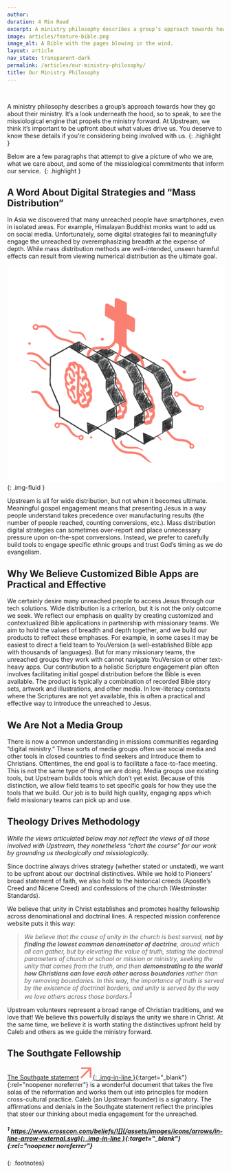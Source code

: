 ```yaml
---
author:
duration: 4 Min Read
excerpt: A ministry philosophy describes a group’s approach towards how they go about their ministry. It’s a look underneath the hood...
image: articles/feature-bible.png
image_alt: A Bible with the pages blowing in the wind.
layout: article
nav_state: transparent-dark
permalink: /articles/our-ministry-philosophy/
title: Our Ministry Philosophy
---
```

<br />

A ministry philosophy describes a group’s approach towards how they go about their ministry. It’s a look underneath the hood, so to speak, to see the missiological engine that propels the ministry forward. At Upstream, we think it’s important to be upfront about what values drive us. You deserve to know these details if you’re considering being involved with us.
{: .highlight }

Below are a few paragraphs that attempt to give a picture of who we are, what we care about, and some of the missiological commitments that inform our service. 
{: .highlight }

## A Word About Digital Strategies and “Mass Distribution”

In Asia we discovered that many unreached people have smartphones, even in isolated areas. For example, Himalayan Buddhist monks want to add us on social media. Unfortunately, some digital strategies fail to meaningfully engage the unreached by overemphasizing breadth at the expense of depth. While mass distribution methods are well-intended, unseen harmful effects can result from viewing numerical distribution as the ultimate goal.

![Our Ministry Philosophy Illustration](/assets/images/articles/Blog_Philosophy.png){: .img-fluid }

Upstream is all for wide distribution, but not when it becomes ultimate. Meaningful gospel engagement means that presenting Jesus in a way people understand takes precedence over manufacturing results (the number of people reached, counting conversions, etc.). Mass distribution digital strategies can sometimes over-report and place unnecessary pressure upon on-the-spot conversions. Instead, we prefer to carefully build tools to engage specific ethnic groups and trust God’s timing as we do evangelism.

## Why We Believe Customized Bible Apps are Practical and Effective

We certainly desire many unreached people to access Jesus through our tech solutions. Wide distribution is a criterion, but it is not the only outcome we seek. We reflect our emphasis on quality by creating customized and contextualized Bible applications in partnership with missionary teams. We aim to hold the values of breadth and depth together, and we build our products to reflect these emphases. For example, in some cases it may be easiest to direct a field team to YouVersion (a well-established Bible app with thousands of languages). But for many missionary teams, the unreached groups they work with cannot navigate YouVersion or other text-heavy apps. Our contribution to a holistic Scripture engagement plan often involves facilitating initial gospel distribution before the Bible is even available. The product is typically a combination of recorded Bible story sets, artwork and illustrations, and other media. In low-literacy contexts where the Scriptures are not yet available, this is often a practical and effective way to introduce the unreached to Jesus.

## We Are Not a Media Group

There is now a common understanding in missions communities regarding “digital ministry.” These sorts of media groups often use social media and other tools in closed countries to find seekers and introduce them to Christians. Oftentimes, the end goal is to facilitate a face-to-face meeting. This is not the same type of thing we are doing. Media groups use existing tools, but Upstream builds tools which don’t yet exist. Because of this distinction, we allow field teams to set specific goals for how they use the tools that we build. Our job is to build high quality, engaging apps which field missionary teams can pick up and use.

## Theology Drives Methodology

_While the views articulated below may not reflect the views of all those involved with Upstream, they nonetheless “chart the course” for our work by grounding us theologically and missiologically._

Since doctrine always drives strategy (whether stated or unstated), we want to be upfront about our doctrinal distinctives. While we hold to Pioneers’ broad statement of faith, we also hold to the historical creeds (Apostle’s Creed and Nicene Creed) and confessions of the church (Westminster Standards). 

We believe that unity in Christ establishes and promotes healthy fellowship across denominational and doctrinal lines. A respected mission conference website puts it this way:

> _We believe that the cause of unity in the church is best served, **not by finding the lowest common denominator of doctrine**, around which all can gather, but by elevating the value of truth, stating the doctrinal parameters of church or school or mission or ministry, seeking the unity that comes from the truth, and then **demonstrating to the world how Christians can love each other across boundaries** rather than by removing boundaries. In this way, the importance of truth is served by the existence of doctrinal borders, and unity is served by the way we love others across those borders.<sup>[1](#1-httpswwwcrossconcombeliefs)</sup>_

Upstream volunteers represent a broad range of Christian traditions, and we love that! We believe this powerfully displays the unity we share in Christ. At the same time, we believe it is worth stating the distinctives upfront held by Caleb and others as we guide the ministry forward.

## The Southgate Fellowship

[The Southgate statement![](/assets/images/icons/arrows/in-line-arrow-external.svg){: .img-in-line }](https://thesouthgatefellowship.org/#affirmations-and-denials){:target="_blank"}{:rel="noopener noreferrer"} is a wonderful document that takes the five solas of the reformation and works them out into principles for modern cross-cultural practice. Caleb (an Upstream founder) is a signatory. The affirmations and denials in the Southgate statement reflect the principles that steer our thinking about media engagement for the unreached.

##### <sup>1</sup> [https://www.crosscon.com/beliefs/![](/assets/images/icons/arrows/in-line-arrow-external.svg){: .img-in-line }](https://www.crosscon.com/beliefs){:target="_blank"}{:rel="noopener noreferrer"}
{: .footnotes}
